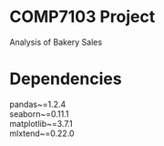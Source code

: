 # COMP7103 Project
Analysis of Bakery Sales

# Dependencies
pandas~=1.2.4  
seaborn~=0.11.1  
matplotlib~=3.7.1  
mlxtend~=0.22.0  
